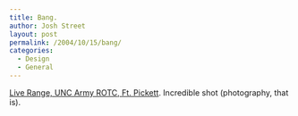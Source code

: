 ```yaml
---
title: Bang.
author: Josh Street
layout: post
permalink: /2004/10/15/bang/
categories:
  - Design
  - General
---
```

[Live Range, UNC Army ROTC, Ft. Pickett][1]. Incredible shot (photography, that is).

 [1]: http://synster.com/photography/id/51/